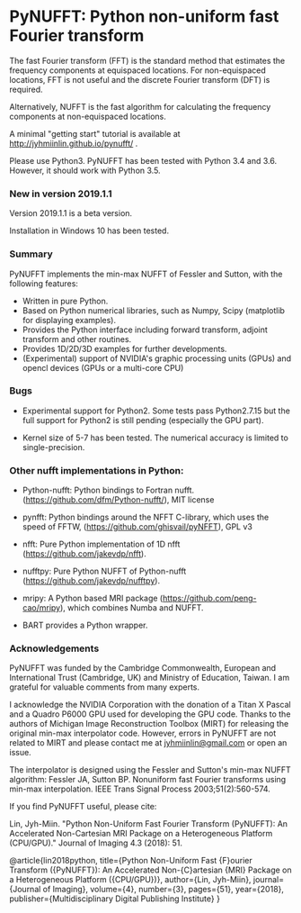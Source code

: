 # PyNUFFT: Python non-uniform fast Fourier transform


The fast Fourier transform (FFT) is the standard method that estimates the frequency components at equispaced locations. For non-equispaced locations, FFT is not useful and the discrete Fourier transform 
(DFT) is required. 

Alternatively, NUFFT is the fast algorithm for calculating the frequency components at non-equispaced locations.

A minimal "getting start" tutorial is available at http://jyhmiinlin.github.io/pynufft/ .

Please use Python3. PyNUFFT has been tested with Python 3.4 and 3.6. However, it should work with Python 3.5. 


### New in version 2019.1.1

Version 2019.1.1 is a beta version. 

Installation in Windows 10 has been tested. 


### Summary

PyNUFFT implements the min-max NUFFT of Fessler and Sutton, with the following features:

- Written in pure Python.
- Based on Python numerical libraries, such as Numpy, Scipy (matplotlib for displaying examples).
- Provides the Python interface including forward transform, adjoint transform and other routines.
- Provides 1D/2D/3D examples for further developments.
- (Experimental) support of NVIDIA's graphic processing units (GPUs) and opencl devices (GPUs or a multi-core CPU)

### Bugs

- Experimental support for Python2. Some tests pass Python2.7.15 but the full support for Python2 is still pending (especially the GPU part).

- Kernel size of 5-7 has been tested. The numerical accuracy is limited to single-precision.  

### Other nufft implementations in Python:

- Python-nufft: Python bindings to Fortran nufft. (https://github.com/dfm/Python-nufft/), MIT license

- pynfft: Python bindings around the NFFT C-library, which uses the speed of FFTW, (https://github.com/ghisvail/pyNFFT), GPL v3

- nfft: Pure Python implementation of 1D nfft (https://github.com/jakevdp/nfft). 

- nufftpy: Pure Python NUFFT of Python-nufft (https://github.com/jakevdp/nufftpy). 

- mripy: A Python based MRI package (https://github.com/peng-cao/mripy), which combines Numba and NUFFT.

- BART provides a Python wrapper.

### Acknowledgements

PyNUFFT was funded by the Cambridge Commonwealth, European and International Trust (Cambridge, UK) and Ministry of Education, Taiwan. I am grateful for valuable comments from many experts. 

I acknowledge the NVIDIA Corporation with the donation of a Titan X Pascal and a Quadro P6000 GPU used for developing the GPU code. Thanks to the authors of Michigan Image 
Reconstruction Toolbox (MIRT) for releasing the original min-max interpolator code. However, errors in PyNUFFT are not related to MIRT and please contact me at 
jyhmiinlin@gmail.com or open an issue. 


The interpolator is designed using the Fessler and Sutton's min-max NUFFT algorithm:
Fessler JA, Sutton BP. Nonuniform fast Fourier transforms using min-max interpolation. IEEE Trans Signal Process 2003;51(2):560-574.

If you find PyNUFFT useful, please cite:

Lin, Jyh-Miin. "Python Non-Uniform Fast Fourier Transform (PyNUFFT): An Accelerated Non-Cartesian MRI Package on a Heterogeneous Platform (CPU/GPU)." Journal of Imaging 4.3 (2018): 51.

@article{lin2018python,
  title={Python Non-Uniform Fast {F}ourier Transform ({PyNUFFT}): An Accelerated Non-{C}artesian {MRI} Package on a Heterogeneous Platform ({CPU/GPU})},
  author={Lin, Jyh-Miin},
  journal={Journal of Imaging},
  volume={4},
  number={3},
  pages={51},
  year={2018},
  publisher={Multidisciplinary Digital Publishing Institute}
}
